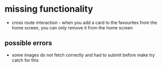 # missing functionality

- cross route interaction - when you add a card to the favourites from the home screen, you can only remove it from the home screen

## possible errors
- some images do not fetch correctly and had to submit before make try catch for this